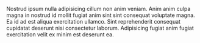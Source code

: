Nostrud ipsum nulla adipisicing cillum non anim veniam. Anim anim culpa magna in nostrud id mollit fugiat anim sint sint consequat voluptate magna. Ea id ad est aliqua exercitation ullamco. Sint reprehenderit consequat cupidatat deserunt nisi consectetur laborum. Adipisicing fugiat anim fugiat exercitation velit ex minim est deserunt ea.